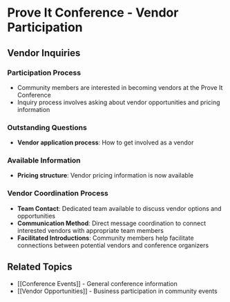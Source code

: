 # Prove It Conference - Vendor Participation

## Vendor Inquiries

### Participation Process
- Community members are interested in becoming vendors at the Prove It Conference
- Inquiry process involves asking about vendor opportunities and pricing information

### Outstanding Questions
- **Vendor application process**: How to get involved as a vendor

### Available Information
- **Pricing structure**: Vendor pricing information is now available

### Vendor Coordination Process
- **Team Contact**: Dedicated team available to discuss vendor options and opportunities
- **Communication Method**: Direct message coordination to connect interested vendors with appropriate team members
- **Facilitated Introductions**: Community members help facilitate connections between potential vendors and conference organizers

## Related Topics
- [[Conference Events]] - General conference information
- [[Vendor Opportunities]] - Business participation in community events